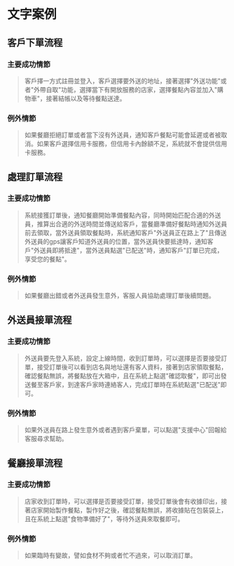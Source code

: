 # 文字案例
## 客戶下單流程

### 主要成功情節
>    客戶擇一方式註冊並登入，客戶選擇要外送的地址，接著選擇"外送功能"或者"外帶自取"功能，選擇當下有開放服務的店家，選擇餐點內容並加入"購物車"，接著結帳以及等待餐點送達。
### 例外情節
>    如果餐廳拒絕訂單或者當下沒有外送員，通知客戶餐點可能會延遲或者被取消。如果客戶選擇信用卡服務，但信用卡內餘額不足，系統就不會提供信用卡服務。

## 處理訂單流程

### 主要成功情節
>    系統接獲訂單後，通知餐廳開始準備餐點內容，同時開始匹配合適的外送員，推算出合適的外送時間並傳送給客戶，當餐廳準備好餐點時通知外送員前去領取，當外送員領取餐點時，系統通知客戶"外送員正在路上了"且傳送外送員的gps讓客戶知道外送員的位置，當外送員快要抵達時，通知客戶"外送員即將抵達"，當外送員點選"已配送"時，通知客戶"訂單已完成，享受您的餐點"。

### 例外情節
>    如果餐廳出錯或者外送員發生意外，客服人員協助處理訂單後續問題。

## 外送員接單流程

### 主要成功情節
>    外送員要先登入系統，設定上線時間，收到訂單時，可以選擇是否要接受訂單，接受訂單後可以看到店名與地址還有客人資料，接著到店家領取餐點，確認餐點無誤，將餐點放在大箱中，且在系統上點選"確認取餐"，即可出發送餐至客戶家，到達客戶家時連絡客人，完成訂單時在系統點選"已配送"即可。

### 例外情節
>    如果外送員在路上發生意外或者遇到客戶棄單，可以點選"支援中心"回報給客服尋求幫助。

## 餐廳接單流程

### 主要成功情節
>    店家收到訂單時，可以選擇是否要接受訂單，接受訂單後會有收據印出，接著店家開始製作餐點，製作好之後，確認餐點無誤，將收據貼在包裝袋上，且在系統上點選"食物準備好了"，等待外送員來取餐即可。

### 例外情節
>    如果臨時有變故，譬如食材不夠或者忙不過來，可以取消訂單。
